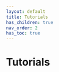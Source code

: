 ```yaml
---
layout: default
title: Tutorials
has_children: true
nav_order: 2
has_toc: true
---
```

# Tutorials

